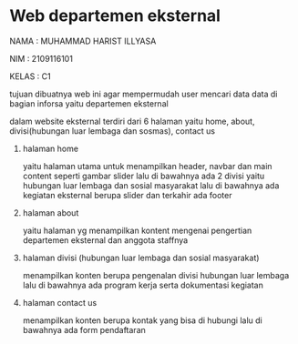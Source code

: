 # Web departemen eksternal
NAMA : MUHAMMAD HARIST ILLYASA

NIM     : 2109116101

KELAS  : C1


tujuan dibuatnya web ini agar mempermudah user mencari data data di bagian inforsa yaitu departemen eksternal

dalam website eksternal terdiri dari 6 halaman yaitu home, about, divisi(hubungan luar lembaga dan sosmas), contact us

1. halaman home

   yaitu halaman utama untuk menampilkan header, navbar dan main content seperti gambar slider lalu di bawahnya ada 2 divisi yaitu hubungan luar lembaga dan sosial     masyarakat lalu di bawahnya ada kegiatan eksternal berupa slider dan terkahir ada footer
   
2. halaman about

   yaitu halaman yg menampilkan kontent mengenai pengertian departemen eksternal dan anggota staffnya
   
3. halaman divisi (hubungan luar lembaga dan sosial masyarakat)

   menampilkan konten berupa pengenalan divisi hubungan luar lembaga lalu di bawahnya ada program kerja serta dokumentasi kegiatan
   
4. halaman contact us

   menampilkan konten berupa kontak yang bisa di hubungi lalu di bawahnya ada form pendaftaran
   






